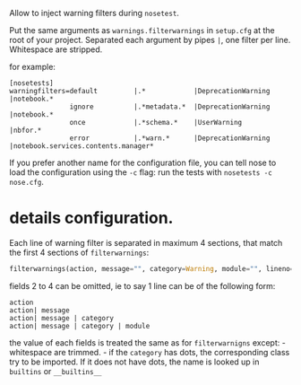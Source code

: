 
Allow to inject warning filters during `nosetest`.


Put the same arguments as `warnings.filterwarnings` in `setup.cfg` at the root of your project.
Separated each argument by pipes `|`, one filter per line.
Whitespace are stripped.

for example:
```
[nosetests]
warningfilters=default         |.*            |DeprecationWarning |notebook.*
               ignore          |.*metadata.*  |DeprecationWarning |notebook.*
               once            |.*schema.*    |UserWarning        |nbfor.*
               error           |.*warn.*      |DeprecationWarning |notebook.services.contents.manager*
```

If you prefer another name for the configuration file, you can tell nose to load
the configuration using the `-c` flag: run the tests with `nosetests -c nose.cfg`.


# details configuration. 

Each line of warning filter is separated in maximum 4 sections, that match the first 4 sections of `filterwarnings`:

```python
filterwarnings(action, message="", category=Warning, module="", lineno=0, append=False)
```
fields 2 to 4 can be omitted, ie to say 1 line can be of the following form:

```
action
action| message
action| message | category
action| message | category | module
```

the value of each fields is treated the same as for `filterwarnigns` except:
    - whitespace are trimmed. 
    - if the `category` has dots, the corresponding class try to be imported.
      If it does not have dots, the name is looked up in `builtins` or
      `__builtins__`






